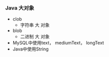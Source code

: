 ### Java 大对象
- clob
  - 字符串 大 对象
- blob
  - 二进制 大 对象
- MySQL中使用text， mediumText， longText
- Java中使用String